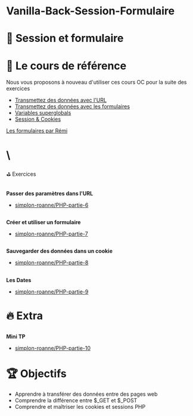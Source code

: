 # Vanilla-Back-Session-Formulaire

# 🍪 Session et formulaire




# 📖 Le cours de référence

Nous vous proposons à nouveau d'utiliser ces cours OC pour la suite des exercices


* [Transmettez des données avec l'URL](https://openclassrooms.com/en/courses/918836-concevez-votre-site-web-avec-php-et-mysql/912799-transmettez-des-donnees-avec-lurl)
* [Transmettez des données avec les formulaires](https://openclassrooms.com/en/courses/918836-concevez-votre-site-web-avec-php-et-mysql/913099-transmettez-des-donnees-avec-les-formulaires)
* [Variables superglobals](https://openclassrooms.com/en/courses/918836-concevez-votre-site-web-avec-php-et-mysql/913348-variables-superglobales)
* [Session & Cookies ](https://openclassrooms.com/en/courses/918836-concevez-votre-site-web-avec-php-et-mysql/4239476-session-cookies)

[Les formulaires par Rémi](https://docs.google.com/presentation/d/1s_YQhyToozGasCbj76fdUauB0uMOZh9x_d91hMzXI74/edit?usp=sharing)


#  \
⛳ Exercices


## 
  **Passer des paramètres dans l'URL**



* [simplon-roanne/PHP-partie-6](https://github.com/simplon-roanne/PHP-partie-6)

## 
  **Créer et utiliser un formulaire**

* [simplon-roanne/PHP-partie-7](https://github.com/simplon-roanne/PHP-partie-7/blob/master/README.md)

## 
  **Sauvegarder des données dans un cookie**

* [simplon-roanne/PHP-partie-8](https://github.com/simplon-roanne/PHP-partie-8)

## 
  **Les Dates**

* [simplon-roanne/PHP-partie-9](https://github.com/simplon-roanne/PHP-partie-9)


# 🔥 Extra


## 
  **Mini TP**



* [simplon-roanne/PHP-partie-10](https://github.com/simplon-roanne/PHP-partie-10)


# 🏆 Objectifs



* Apprendre à transférer des données entre des pages web
* Comprendre la différence entre $_GET et $_POST
* Comprendre et maîtriser les cookies et sessions PHP
